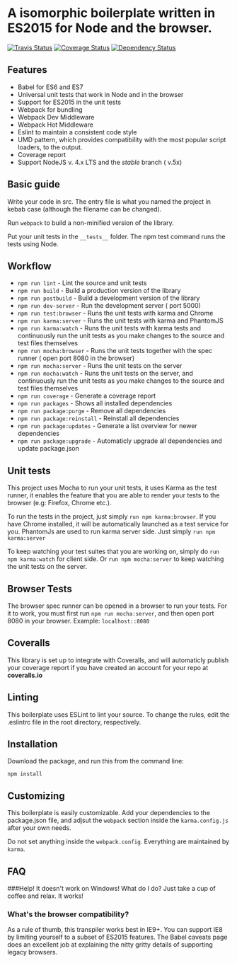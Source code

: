 # A isomorphic boilerplate written in ES2015 for Node and the browser.

[![Travis Status][trav_img]][trav_site]
[![Coverage Status](https://coveralls.io/repos/Kflash/trolly/badge.svg?branch=master&service=github)](https://coveralls.io/github/Kflash/trolly?branch=master)
[![Dependency Status](https://david-dm.org/kflash/trolly.svg)](https://david-dm.org/kflash/trolly)

## Features

* Babel for ES6 and ES7
* Universal unit tests that work in Node and in the browser
* Support for ES2015 in the unit tests
* Webpack for bundling
* Webpack Dev Middleware
* Webpack Hot Middleware
* Eslint to maintain a consistent code style
* UMD pattern, which provides compatibility with the most popular script loaders, to the output.
* Coverage report
* Support NodeJS v. 4.x LTS and the *stable* branch ( v.5x)

## Basic guide

Write your code in src. The entry file is what you named the project in kebab case (although the filename can be changed).

Run `webpack` to build a non-minified version of the library.

Put your unit tests in the `__tests__` folder. The npm test command runs the tests using Node. 

## Workflow

* `npm run lint` - Lint the source and unit tests
* `npm run build` - Build a production version of the library
* `npm run postbuild` - Build a development version of the library
* `npm run dev-server` - Run the development server ( port 5000)
* `npm run test:browser` - Runs the unit tests with karma and Chrome
* `npm run karma:server` - Runs the unit tests with karma and PhantomJS
* `npm run karma:watch` - Runs the unit tests with karma tests and continuously run the unit tests as you make changes to the source and test files themselves
* `npm run mocha:browser` - Runs the unit tests together with the spec runner ( open port 8080 in the browser)
* `npm run mocha:server` - Runs the unit tests on the server
* `npm run mocha:watch` - Runs the unit tests on the server, and continuously run the unit tests as you make changes to the source and test files themselves
* `npm run coverage` - Generate a coverage report
* `npm run packages` - Shows all installed dependencies
* `npm run package:purge` - Remove all dependencies
* `npm run package:reinstall` - Reinstall all dependencies
* `npm run package:updates` - Generate a list overview for newer dependencies
* `npm run package:upgrade` - Automaticly upgrade all dependencies and update package.json

## Unit tests

This project uses Mocha to run your unit tests, it uses Karma as the test runner, it enables the feature that you are able to render your tests to the browser (e.g: Firefox, Chrome etc.).

To run the tests in the project, just simply `run npm karma:browser`. If you have Chrome installed, it will be automatically launched as a test service for you. PhantomJs are used to run karma server side. Just simply `run npm karma:server`

To keep watching your test suites that you are working on, simply do `run npm karma:watch` for client side. Or `run npm mocha:server` to keep watching the unit tests on the server.

## Browser Tests

The browser spec runner can be opened in a browser to run your tests. For it to work, you must first run `npm run mocha:server`, and
then open port 8080 in your browser. Example: `localhost::8080` 

## Coveralls

This library is set up to integrate with Coveralls, and will automaticly publish your coverage report if you have created an account for your repo at **coveralls.io**

## Linting

This boilerplate uses ESLint to lint your source. To change the rules, edit the .eslintrc file in the root directory, respectively.

## Installation

Download the package, and run this from the command line:

```
npm install 
```

## Customizing

This boilerplate is easily customizable. Add your dependencies to the package.json file, and adjsut the `webpack` section inside the `karma.config.js` after your own needs. 

Do not set anything inside the `webpack.config`. Everything are maintained by `karma`.

[trav_img]: https://api.travis-ci.org/Kflash/trolly.svg
[trav_site]: https://travis-ci.org/Kflash/trolly.svg?branch=master

## FAQ

###Help! It doesn't work on Windows! What do I do?
Just take a cup of coffee and relax. It works!

### What's the browser compatibility?
As a rule of thumb, this transpiler works best in IE9+. You can support IE8 by limiting yourself to a subset of ES2015 features. The Babel caveats page does an excellent job at explaining the nitty gritty details of supporting legacy browsers.



